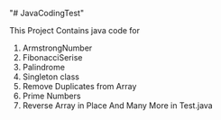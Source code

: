 "# JavaCodingTest" 

This Project Contains java code for 
1. ArmstrongNumber
2. FibonacciSerise
3. Palindrome
4. Singleton class
5. Remove Duplicates from Array
6. Prime Numbers
7. Reverse Array in Place
And Many More in Test.java

